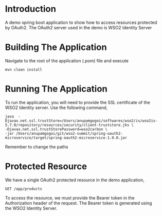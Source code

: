 
# Introduction
A demo spring boot application to show how to access resources protected by OAuth2. The OAuth2 server used in the demo is WSO2 Identity Server

# Building The Application
Navigate to the root of the application (.pom) file and execute 
```
mvn clean install
```

# Running The Application
To run the application, you will need to provide the SSL certificate of the WSO2 Identity server. Use the following command,
```
java  -Djavax.net.ssl.trustStore=/Users/anupamgogoi/softwares/wso2/is/wso2is-5.7.0/repository/resources/security/client-truststore.jks \
-Djavax.net.ssl.trustStorePassword=wso2carbon \
-jar /Users/anupamgogoi/git/wso2-summit/spring-oauth2-microservice/target/spring-oauth2-microservice-1.0.0.jar
```
Remember to change the paths

# Protected Resource
We have a single OAuth2 protected resource in the demo application,
```
GET /app/products
```
To access the resource, we must provide the Bearer token in the Authorization header of the request. The Bearer token is generated using the WSO2 Identity Server.

